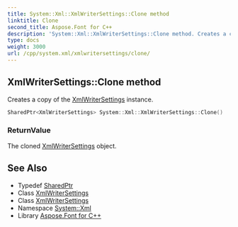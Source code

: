 ```yaml
---
title: System::Xml::XmlWriterSettings::Clone method
linktitle: Clone
second_title: Aspose.Font for C++
description: 'System::Xml::XmlWriterSettings::Clone method. Creates a copy of the XmlWriterSettings instance in C++.'
type: docs
weight: 3000
url: /cpp/system.xml/xmlwritersettings/clone/
---
```

## XmlWriterSettings::Clone method


Creates a copy of the [XmlWriterSettings](../) instance.

```cpp
SharedPtr<XmlWriterSettings> System::Xml::XmlWriterSettings::Clone()
```


### ReturnValue

The cloned [XmlWriterSettings](../) object.

## See Also

* Typedef [SharedPtr](../../../system/sharedptr/)
* Class [XmlWriterSettings](../)
* Class [XmlWriterSettings](../)
* Namespace [System::Xml](../../)
* Library [Aspose.Font for C++](../../../)
